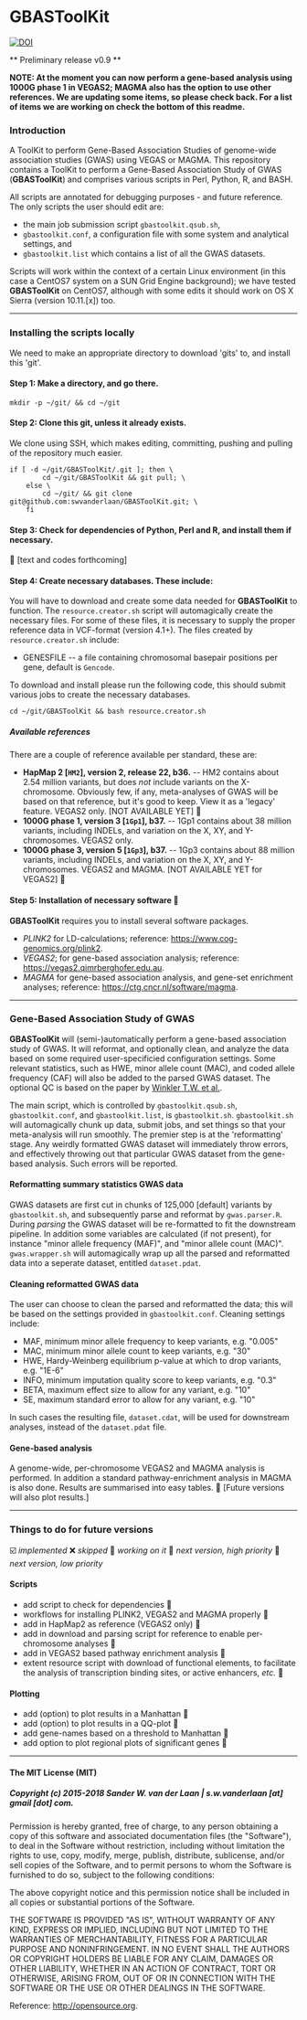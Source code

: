 GBASToolKit
============

[![DOI](https://)](https://)

** Preliminary release v0.9 **

**NOTE: At the moment you can now perform a gene-based analysis using 1000G phase 1 in VEGAS2; MAGMA also has the option to use other references. We are updating some items, so please check back. For a list of items we are working on check the bottom of this readme.**

### Introduction
A ToolKit to perform Gene-Based Association Studies of genome-wide association studies (GWAS) using VEGAS or MAGMA. 
This repository contains a ToolKit to perform a Gene-Based Association Study of GWAS (**GBASToolKit**) and comprises various scripts in Perl, Python, R, and BASH.

All scripts are annotated for debugging purposes - and future reference. The only scripts the user should edit are: 
- the main job submission script `gbastoolkit.qsub.sh`, 
- `gbastoolkit.conf`, a configuration file with some system and analytical settings, and 
- `gbastoolkit.list` which contains a list of all the GWAS datasets.

Scripts will work within the context of a certain Linux environment (in this case a CentOS7 system on a SUN Grid Engine background); we have tested **GBASToolKit** on CentOS7, although with some edits it should work on OS X Sierra (version 10.11.[x]) too. 

--------------

### Installing the scripts locally

We need to make an appropriate directory to download 'gits' to, and install this 'git'.

#### Step 1: Make a directory, and go there.

```
mkdir -p ~/git/ && cd ~/git
```

#### Step 2: Clone this git, unless it already exists. 
We clone using SSH, which makes editing, committing, pushing and pulling of the repository much easier.

```
if [ -d ~/git/GBASToolKit/.git ]; then \
		cd ~/git/GBASToolKit && git pull; \
	else \
		cd ~/git/ && git clone git@github.com:swvanderlaan/GBASToolKit.git; \
	fi
```

#### Step 3: Check for dependencies of Python, Perl and R, and install them if necessary.
:large_orange_diamond: [text and codes forthcoming]


#### Step 4: Create necessary databases. These include:
You will have to download and create some data needed for **GBASToolKit** to function. The `resource.creator.sh` script will automagically create the necessary files. For some of these files, it is necessary to supply the proper reference data in VCF-format (version 4.1+). The files created by `resource.creator.sh` include:
- GENESFILE    -- a file containing chromosomal basepair positions per gene, default is `Gencode`.

To download and install please run the following code, this should submit various jobs to create the necessary databases.

```
cd ~/git/GBASToolKit && bash resource.creator.sh
```

##### Available references
There are a couple of reference available per standard, these are:
- **HapMap 2 [`HM2`], version 2, release 22, b36.**        -- HM2 contains about 2.54 million variants, but does *not* include variants on the X-chromosome. Obviously few, if any, meta-analyses of GWAS will be based on that reference, but it's good to keep. View it as a 'legacy' feature. VEGAS2 only. [NOT AVAILABLE YET] :large_blue_diamond:
- **1000G phase 1, version 3 [`1Gp1`], b37.**              -- 1Gp1 contains about 38 million variants, including INDELs, and variation on the X, XY, and Y-chromosomes. VEGAS2 only.
- **1000G phase 3, version 5 [`1Gp3`], b37.**              -- 1Gp3 contains about 88 million variants, including INDELs, and variation on the X, XY, and Y-chromosomes. VEGAS2 and MAGMA. [NOT AVAILABLE YET for VEGAS2] :large_orange_diamond:

#### Step 5: Installation of necessary software :large_blue_diamond:
**GBASToolKit** requires you to install several software packages. 
- *PLINK2* for LD-calculations; reference: https://www.cog-genomics.org/plink2. 
- *VEGAS2*; for gene-based association analysis; reference: https://vegas2.qimrberghofer.edu.au. 
- *MAGMA* for gene-based association analysis, and gene-set enrichment analyses; reference: https://ctg.cncr.nl/software/magma. 

--------------

### Gene-Based Association Study of GWAS
**GBASToolKit** will (semi-)automatically perform a gene-based association study of GWAS. It will reformat, and optionally clean, and analyze the data based on some required user-specificied configuration settings. Some relevant statistics, such as HWE, minor allele count (MAC), and coded allele frequency (CAF) will also be added to the parsed GWAS dataset. The optional QC is based on the paper by [Winkler T.W. et al.](https://www.ncbi.nlm.nih.gov/pubmed/24762786).

The main script, which is controlled by `gbastoolkit.qsub.sh`, `gbastoolkit.conf`, and `gbastoolkit.list`, is `gbastoolkit.sh`. `gbastoolkit.sh` will automagically chunk up data, submit jobs, and set things so that your meta-analysis will run smoothly. 
The premier step is at the 'reformatting' stage. Any weirdly formatted GWAS dataset will immediately throw errors, and effectively throwing out that particular GWAS dataset from the gene-based analysis. Such errors will be reported.

#### Reformatting summary statistics GWAS data
GWAS datasets are first cut in chunks of 125,000 [default] variants by `gbastoolkit.sh`, and subsequently parse and reformat by `gwas.parser.R`. During *parsing* the GWAS dataset will be re-formatted to fit the downstream pipeline. In addition some variables are calculated (if not present), for instance "minor allele frequency (MAF)", and "minor allele count (MAC)". `gwas.wrapper.sh` will automagically wrap up all the parsed and reformatted data into a seperate dataset, entitled `dataset.pdat`.

#### Cleaning reformatted GWAS data
The user can choose to clean the parsed and reformatted the data; this will be based on the settings provided in  `gbastoolkit.conf`. Cleaning settings include:
- MAF, minimum minor allele frequency to keep variants, e.g. "0.005"
- MAC, minimum minor allele count to keep variants, e.g. "30"
- HWE, Hardy-Weinberg equilibrium p-value at which to drop variants, e.g. "1E-6"
- INFO, minimum imputation quality score to keep variants, e.g. "0.3"
- BETA, maximum effect size to allow for any variant, e.g. "10"
- SE, maximum standard error to allow for any variant, e.g. "10"

In such cases the resulting file, `dataset.cdat`, will be used for downstream analyses, instead of the `dataset.pdat` file.

#### Gene-based analysis
A genome-wide, per-chromosome VEGAS2 and MAGMA analysis is performed. In addition a standard pathway-enrichment analysis in MAGMA is also done. Results are summarised into easy tables.
:large_orange_diamond: [Future versions will also plot results.]

--------------

### Things to do for future versions
:ballot_box_with_check: *implemented*
:x: *skipped*
:construction: *working on it*
:large_orange_diamond: *next version, high priority*
:large_blue_diamond: *next version, low priority*

#### Scripts
- add script to check for dependencies :large_orange_diamond:
- workflows for installing PLINK2, VEGAS2 and MAGMA properly :large_blue_diamond:
- add in HapMap2 as reference (VEGAS2 only) :large_blue_diamond:
- add in download and parsing script for reference to enable per-chromosome analyses :large_blue_diamond:
- add in VEGAS2 based pathway enrichment analysis :construction:
- extent resource script with download of functional elements, to facilitate the analysis of transcription binding sites, or active enhancers, _etc._ :large_orange_diamond:

#### Plotting
- add (option) to plot results in a Manhattan :large_orange_diamond:
- add (option) to plot results in a QQ-plot :large_orange_diamond:
- add gene-names based on a threshold to Manhattan :large_blue_diamond:
- add option to plot regional plots of significant genes :large_blue_diamond:

--------------

#### The MIT License (MIT)
##### Copyright (c) 2015-2018 Sander W. van der Laan | s.w.vanderlaan [at] gmail [dot] com.

Permission is hereby granted, free of charge, to any person obtaining a copy of this software and associated documentation files (the "Software"), to deal in the Software without restriction, including without limitation the rights to use, copy, modify, merge, publish, distribute, sublicense, and/or sell copies of the Software, and to permit persons to whom the Software is furnished to do so, subject to the following conditions:   

The above copyright notice and this permission notice shall be included in all copies or substantial portions of the Software.

THE SOFTWARE IS PROVIDED "AS IS", WITHOUT WARRANTY OF ANY KIND, EXPRESS OR IMPLIED, INCLUDING BUT NOT LIMITED TO THE WARRANTIES OF MERCHANTABILITY, FITNESS FOR A PARTICULAR PURPOSE AND NONINFRINGEMENT. IN NO EVENT SHALL THE AUTHORS OR COPYRIGHT HOLDERS BE LIABLE FOR ANY CLAIM, DAMAGES OR OTHER LIABILITY, WHETHER IN AN ACTION OF CONTRACT, TORT OR OTHERWISE, ARISING FROM, OUT OF OR IN CONNECTION WITH THE SOFTWARE OR THE USE OR OTHER DEALINGS IN THE SOFTWARE.

Reference: http://opensource.org.


